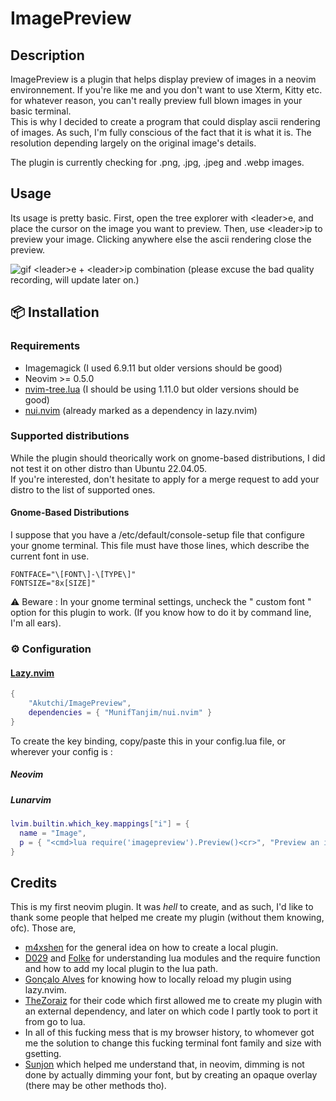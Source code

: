 # ImagePreview

## Description

ImagePreview is a plugin that helps display preview of images in a neovim environnement.
If you're like me and you don't want to use Xterm, Kitty etc. for whatever reason, you
can't really preview full blown images in your basic terminal.\
This is why I decided to create a program that could display ascii rendering of images.
As such, I'm fully conscious of the fact that it is what it is. The resolution depending
largely on the original image's details.

The plugin is currently checking for .png, .jpg, .jpeg and .webp images.

## Usage

Its usage is pretty basic. First, open the tree explorer with \<leader>e, and place the cursor on
the image you want to preview. Then, use \<leader>ip to preview your image. Clicking anywhere else
the ascii rendering close the preview.

![gif](./doc/visual.gif)
\<leader>e + \<leader>ip combination (please excuse the bad quality recording, will update later on.)

## 📦 Installation

### Requirements

- Imagemagick (I used 6.9.11 but older versions should be good)
- Neovim >= 0.5.0
- [nvim-tree.lua](https://github.com/nvim-tree/nvim-tree.lua) (I should be using 1.11.0 but older versions should be good)
- [nui.nvim](https://github.com/MunifTanjim/nui.nvim) (already marked as a dependency in lazy.nvim)

### Supported distributions
While the plugin should theorically work on gnome-based distributions, I did not test it on other distro than Ubuntu 22.04.05.\
If you're interested, don't hesitate to apply for a merge request to add your distro to the list of supported ones.

#### Gnome-Based Distributions
I suppose that you have a /etc/default/console-setup file that configure your gnome terminal. This file must have those
lines, which describe the current font in use.
```shell
FONTFACE="\[FONT\]-\[TYPE\]"
FONTSIZE="8x[SIZE]"
```
⚠️ Beware : In your gnome terminal settings, uncheck the " custom font " option for this plugin to work. (If you know how to 
do it by command line, I'm all ears).

### ⚙️ Configuration

#### [Lazy.nvim](https://github.com/folke/lazy.nvim)

```lua
{
    "Akutchi/ImagePreview",
    dependencies = { "MunifTanjim/nui.nvim" }    
}
```
To create the key binding, copy/paste this in your config.lua file, or wherever your config is :
##### Neovim

##### Lunarvim
```lua
lvim.builtin.which_key.mappings["i"] = {
  name = "Image",
  p = { "<cmd>lua require('imagepreview').Preview()<cr>", "Preview an image" }
}
```

## Credits

This is my first neovim plugin. It was _hell_ to create, and as such, I'd like to thank some people
that helped me create my plugin (without them knowing, ofc). Those are,
- [m4xshen](https://m4xshen.dev/posts/develop-a-neovim-plugin-in-lua) for the general idea on how to create a 
local plugin.
- [D029](https://vi.stackexchange.com/a/46098) and
[Folke](https://www.reddit.com/r/neovim/comments/13rshwo/cant_get_lazynvim_to_load_local_dev_plugins_for/)
for understanding lua modules and the require function and how to add my local plugin to the lua path.
- [Gonçalo Alves](https://dev.to/iamgoncaloalves/how-i-developed-my-first-neovim-plugin-a-step-by-step-guide-1lcb)
for knowing how to locally reload my plugin using lazy.nvim.
- [TheZoraiz](https://github.com/TheZoraiz/ascii-image-converter) for their code which first allowed me to create
my plugin with an external dependency, and later on which code I partly took to port it from go to lua.
- In all of this fucking mess that is my browser history, to whomever got me the solution to change this fucking terminal
font family and size with gsetting.
- [Sunjon](https://github.com/sunjon/Shade.nvim/) which helped me understand that, in neovim, dimming is not done 
by actually dimming your font, but by creating an opaque overlay (there may be other methods tho).

